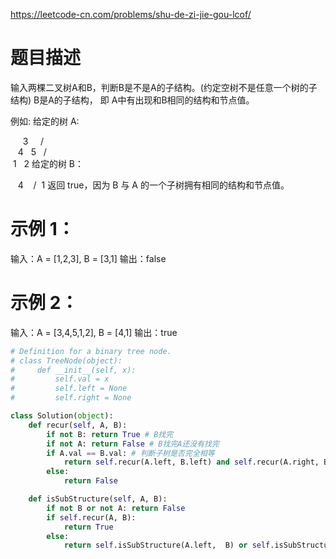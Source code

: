 https://leetcode-cn.com/problems/shu-de-zi-jie-gou-lcof/
# 题目描述
输入两棵二叉树A和B，判断B是不是A的子结构。(约定空树不是任意一个树的子结构)
B是A的子结构， 即 A中有出现和B相同的结构和节点值。

例如:
给定的树 A:

     3
    / \
   4   5
  / \
 1   2
给定的树 B：

   4 
  /
 1
返回 true，因为 B 与 A 的一个子树拥有相同的结构和节点值。

# 示例 1：
输入：A = [1,2,3], B = [3,1]
输出：false

# 示例 2：
输入：A = [3,4,5,1,2], B = [4,1]
输出：true

```python
# Definition for a binary tree node.
# class TreeNode(object):
#     def __init__(self, x):
#         self.val = x
#         self.left = None
#         self.right = None

class Solution(object):
    def recur(self, A, B):
        if not B: return True # B找完
        if not A: return False # B找完A还没有找完
        if A.val == B.val: # 判断子树是否完全相等
            return self.recur(A.left, B.left) and self.recur(A.right, B.right)
        else:
            return False

    def isSubStructure(self, A, B):
        if not B or not A: return False
        if self.recur(A, B):
            return True
        else:
            return self.isSubStructure(A.left,  B) or self.isSubStructure(A.right, B)
```